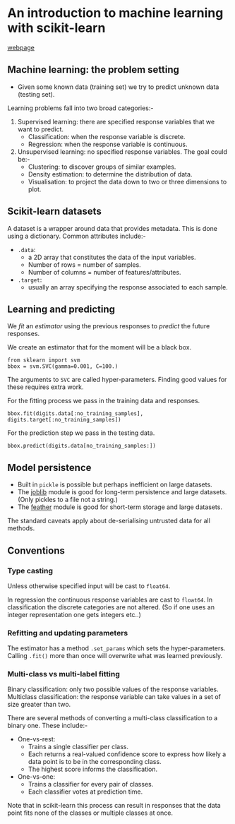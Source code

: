 # An introduction to machine learning with scikit-learn

[webpage](https://scikit-learn.org/stable/tutorial/basic/tutorial.html)

## Machine learning: the problem setting

* Given some known data (training set) we try to predict unknown data (testing set).

Learning problems fall into two broad categories:-

1. Supervised learning: there are specified response variables that we want to predict.
	* Classification: when the response variable is discrete.
	* Regression: when the response variable is continuous.
2. Unsupervised learning: no specified response variables. The goal could be:-
	* Clustering: to discover groups of similar examples.
	* Density estimation: to determine the distribution of data.
	* Visualisation: to project the data down to two or three dimensions to plot.

## Scikit-learn datasets

A dataset is a wrapper around data that provides metadata.
This is done using a dictionary.
Common attributes include:-
* `.data`: 
	* a 2D array that constitutes the data of the input variables.
	* Number of rows = number of samples.
	* Number of columns = number of features/attributes.
* `.target`: 
	* usually an array specifying the response associated to each sample.

## Learning and predicting

We *fit* an *estimator* using the previous responses to *predict* the future responses.

We create an estimator that for the moment will be a black box.

```
from sklearn import svm
bbox = svm.SVC(gamma=0.001, C=100.)
```

The arguments to `SVC` are called hyper-parameters.
Finding good values for these requires extra work.

For the fitting process we pass in the training data and responses.

```
bbox.fit(digits.data[:no_training_samples], digits.target[:no_training_samples])
```

For the prediction step we pass in the testing data.

```
bbox.predict(digits.data[no_training_samples:])
```

## Model persistence

* Built in `pickle` is possible but perhaps inefficient on large datasets.
* The [joblib](https://joblib.readthedocs.io/en/latest/) module is good for long-term persistence and large datasets. (Only pickles to a file not a string.)
* The [feather](https://github.com/wesm/feather) module is good for short-term storage and large datasets.

The standard caveats apply about de-serialising untrusted data for all methods.

## Conventions

### Type casting

Unless otherwise specified input will be cast to `float64`.

In regression the continuous response variables are cast to `float64`.
In classification the discrete categories are not altered. 
(So if one uses an integer representation one gets integers etc..)

### Refitting and updating parameters

The estimator has a method `.set_params` which sets the hyper-parameters.
Calling `.fit()` more than once will overwrite what was learned previously.

### Multi-class vs multi-label fitting

Binary classification: only two possible values of the response variables.
Multiclass classification: the response variable can take values in a set of size greater than two.

There are several methods of converting a multi-class classification to a binary one.
These include:-
* One-vs-rest:
	* Trains a single classifier per class.
	* Each returns a real-valued confidence score to express how likely a data point is to be in the corresponding class.
	* The highest score informs the classification.
* One-vs-one:
	* Trains a classifier for every pair of classes.
	* Each classifier votes at prediction time.

Note that in scikit-learn this process can result in responses that the data point fits none of the classes or multiple classes at once.